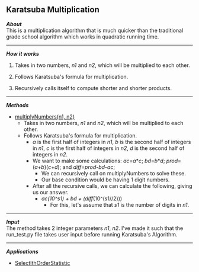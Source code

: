 ## Karatsuba Multiplication  
_**About**_  
This is a multiplication algorithm that is much quicker than the traditional grade school algorithm which works in quadratic running time.  

---  

_**How it works**_  
1. Takes in two numbers, _n1_ and _n2_, which will be multiplied to each other.  

1. Follows Karatsuba's formula for multiplication.  

1. Recursively calls itself to compute shorter and shorter products.  

---  

_**Methods**_  
- [multiplyNumbers(n1, n2)]( https://github.com/keshprad/Algorithms/blob/75535c5b925405c541b56a982f76981105489146/KaratsubaMultiplication/Karatsuba.py#L2 )  
    - Takes in two numbers, _n1_ and _n2_, which will be multiplied to each other.  
    - Follows Karatsuba's formula for multiplication.  
        - _a_ is the first half of integers in _n1_, _b_ is the second half of integers in _n1_, _c_ is the first half of integers in _n2_, _d_ is the second half of integers in _n2_.  
        - We want to make some calculations: _ac_=_a_\*_c_; _bd_=_b_\*_d_; _prod_=(_a_+_b_)(_c_+_d_); and _diff_=_prod_-_bd_-_ac_;  
            - We can recursively call on multiplyNumbers to solve these.  
            - Our base condition would be having 1 digit numbers.  
        - After all the recursive calls, we can calculate the following, giving us our answer.  
            - _ac_*(10^s1) + _bd_ + (_diff_*(10^(s1//2)))  
                - For this, let's assume that _s1_ is the number of digits in _n1_.  

---  

_**Input**_  
The method takes 2 integer parameters _n1_, _n2_. I've made it such that the run_test.py file takes user input before running Karatsuba's Algorithm.  

---  

_**Applications**_  
- [SelectIthOrderStatistic]( https://github.com/keshprad/Algorithms/tree/master/SelectIthOrderStatistic )  
